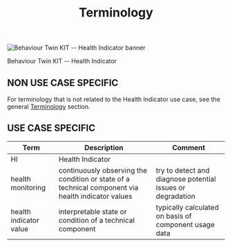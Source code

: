 ﻿---
id: terminology
title: Terminology
description: Behaviour Twin KIT
---

<div style={{display:'block'}}>
  <div style={{display:'inline-block', verticalAlign:'top'}}>

![Behaviour Twin KIT -- Health Indicator banner](@site/static/img/kit-icons/behaviour-twin-hi-kit-icon-mini.svg)

  </div>
  <div style={{display:'inline-block', fontSize:17, color:'rgb(255,166,1)', marginLeft:7, verticalAlign:'top', paddingTop:6}}>
Behaviour Twin KIT -- Health Indicator
  </div>
</div>

## NON USE CASE SPECIFIC

For terminology that is not related to the Health Indicator use case, see the general [Terminology](../../../adoption-view/terminology) section.

## USE CASE SPECIFIC

|Term|Description|Comment|
|---|---|---|
|HI|Health Indicator|
|health monitoring|continuously observing the condition or state of a technical component via health indicator values|try to detect and diagnose potential issues or degradation
|health indicator value|interpretable state or condition of a technical component|typically calculated on basis of component usage data|
